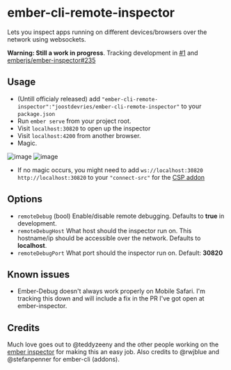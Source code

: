 # ember-cli-remote-inspector

Lets you inspect apps running on different devices/browsers over the network using websockets.

**Warning: Still a work in progress**. Tracking development in [#1](https://github.com/joostdevries/ember-cli-remote-inspector/issues/1) and [emberjs/ember-inspector#235](https://github.com/emberjs/ember-inspector/issues/235)

## Usage

* (Untill officialy released) add `"ember-cli-remote-inspector":"joostdevries/ember-cli-remote-inspector"` to your `package.json`
* Run `ember serve` from your project root.
* Visit `localhost:30820` to open up the inspector
* Visit `localhost:4200` from another browser.
* Magic.

![image](https://cloud.githubusercontent.com/assets/3824616/4603940/da53f6d8-517f-11e4-96d0-022eae5a4579.png)
![image](https://cloud.githubusercontent.com/assets/3824616/4604177/d23ecb70-518a-11e4-8443-65fe58f59e1f.png)


* If no magic occurs, you might need to add `ws://localhost:30820 http://localhost:30820` to your `"connect-src"` for the [CSP addon](https://github.com/rwjblue/ember-cli-content-security-policy)


## Options

* `remoteDebug` (bool) Enable/disable remote debugging. Defaults to **true** in development.
* `remoteDebugHost` What host should the inspector run on. This hostname/ip should be accessible over the network. Defaults to **localhost**.
* `remoteDebugPort` What port should the inspector run on. Default: **30820**

## Known issues

* Ember-Debug doesn't always work properly on Mobile Safari. I'm tracking this down and will include a fix in the PR I've got open at ember-inspector.

## Credits

Much love goes out to @teddyzeeny and the other people working on the [ember inspector](https://github.com/emberjs/ember-inspector) for making this an easy job. Also credits to @rwjblue and @stefanpenner for ember-cli (addons).
